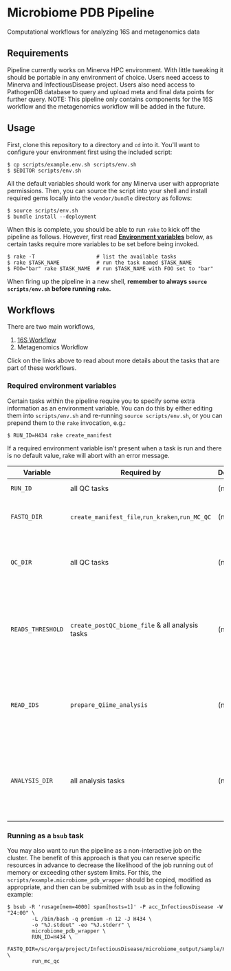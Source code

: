 # Microbiome PDB Pipeline
Computational workflows for analyzing 16S and metagenomics data 
## Requirements

Pipeline currently works on Minerva HPC environment. With little tweaking it should be portable in any environment of choice. Users need access to Minerva and InfectiousDisease project. Users also need access to PathogenDB database to query and upload meta and final data points for further query. NOTE: This pipeline only contains components for the 16S workflow and the metagenomics workflow will be added in the future. 
## Usage

First, clone this repository to a directory and `cd` into it.  You'll want to configure your environment first using the included script:

    $ cp scripts/example.env.sh scripts/env.sh
    $ $EDITOR scripts/env.sh    

All the default variables should work for any Minerva user with appropriate permissions. Then, you can source the script into your shell and install required gems locally into the `vendor/bundle` directory as follows:

    $ source scripts/env.sh
    $ bundle install --deployment

When this is complete, you should be able to run `rake` to kick off the pipeline as follows. However, first read **[Environment variables](#required-environment-variables)** below, as certain tasks require more variables to be set before being invoked.

    $ rake -T                    # list the available tasks
    $ rake $TASK_NAME            # run the task named $TASK_NAME
    $ FOO="bar" rake $TASK_NAME  # run $TASK_NAME with FOO set to "bar"

When firing up the pipeline in a new shell, **remember to always `source scripts/env.sh` before running `rake`.**

## Workflows

There are two main workflows,
1) [16S Workflow](https://github.com/ajaybabu27/microbiome_pdb_pipeline/blob/master/docs/16s_rake_pipeline.md)
2) Metagenomics Workflow

Click on the links above to read about more details about the tasks that are part of these workflows. 

### Required environment variables

Certain tasks within the pipeline require you to specify some extra information as an environment variable.  You can do this by either editing them into `scripts/env.sh` and re-running `source scripts/env.sh`, or you can prepend them to the `rake` invocation, e.g.:

    $ RUN_ID=H434 rake create_manifest

If a required environment variable isn't present when a task is run and there is no default value, rake will abort with an error message.

Variable             | Required by                                             | Default | Purpose
---------------------|---------------------------------------------------------|---------|-----------------------------------
`RUN_ID`             | all QC tasks                                            | (none)  | Illumina RUN ID 
`FASTQ_DIR`          | `create_manifest_file`,`run_kraken`,`run_MC_QC`         | (none)  | Directory containing the raw fastq files 
`QC_DIR`             | all QC tasks                                            | (none)  | Directory were all the QC output files will be saved
`READS_THRESHOLD`    | `create_postQC_biome_file` & all analysis tasks         | (none)  | Set number of reads for sample filtering threshold and other rarefaction analysis
`READ_IDS`           | `prepare_Qiime_analysis`								   | (none)  | Illumina RUN IDs for merging runs. Enter as Comma Seperated Values. 
`ANALYSIS_DIR`       | all analysis tasks                                      | (none)  | Directory were all the files generated from various analyses will be stored


### Running as a `bsub` task

You may also want to run the pipeline as a non-interactive job on the cluster.  The benefit of this approach is that you can reserve specific resources in advance to decrease the likelihood of the job running out of memory or exceeding other system limits.  For this, the `scripts/example.microbiome_pdb_wrapper` should be copied, modified as appropriate, and then can be submitted with `bsub` as in the following example:

    $ bsub -R 'rusage[mem=4000] span[hosts=1]' -P acc_InfectiousDisease -W "24:00" \
            -L /bin/bash -q premium -n 12 -J H434 \
            -o "%J.stdout" -eo "%J.stderr" \
			microbiome_pdb_wrapper \
            RUN_ID=H434 \
            FASTQ_DIR=/sc/orga/project/InfectiousDisease/microbiome_output/sample/H434 \
            run_mc_qc
